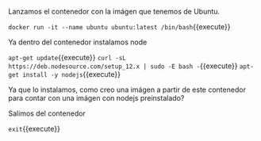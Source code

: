 Lanzamos el contenedor con la imágen que tenemos de Ubuntu.

`docker run -it --name ubuntu ubuntu:latest /bin/bash`{{execute}}

Ya dentro del contenedor instalamos node

`apt-get update`{{execute}}
`curl -sL https://deb.nodesource.com/setup_12.x | sudo -E bash -`{{execute}}
`apt-get install -y nodejs`{{execute}}


Ya que lo instalamos, como creo una imágen a partir de este contenedor para contar con una imágen con nodejs preinstalado?

Salimos del contenedor

`exit`{{execute}}
